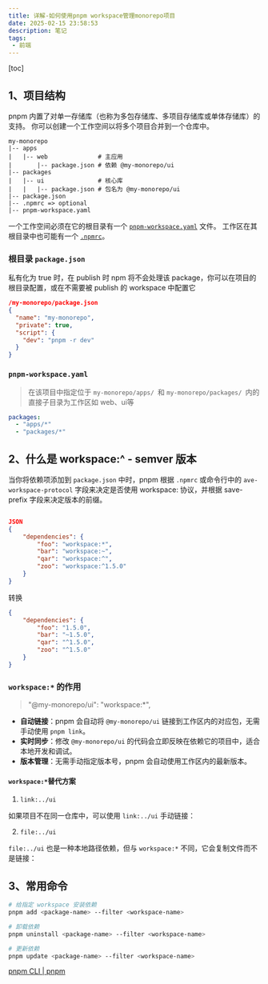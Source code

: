 ```yaml
---
title: 详解-如何使用pnpm workspace管理monorepo项目
date: 2025-02-15 23:58:53
description: 笔记
tags:
 - 前端
---
```




[toc]

## 1、项目结构

pnpm 内置了对单一存储库（也称为多包存储库、多项目存储库或单体存储库）的支持。 你可以创建一个工作空间以将多个项目合并到一个仓库中。

```
my-monorepo
|-- apps
|   |-- web				 # 主应用				
|       |-- package.json # 依赖 @my-monorepo/ui
|-- packages
|   |-- ui               # 核心库
|   |   |-- package.json # 包名为 @my-monorepo/ui
|-- package.json
|-- .npmrc => optional
|-- pnpm-workspace.yaml
```

一个工作空间必须在它的根目录有一个 [`pnpm-workspace.yaml`](https://pnpm.io/zh/pnpm-workspace_yaml) 文件。 工作区在其根目录中也可能有一个 [`.npmrc`](https://pnpm.io/zh/npmrc)。

###  根目录 `package.json`

私有化为 true 时，在 publish 时 npm 将不会处理该 package，你可以在项目的根目录配置，或在不需要被 publish 的 workspace 中配置它

```json
/my-monorepo/package.json
{
  "name": "my-monorepo",
  "private": true,
  "script": {
    "dev": "pnpm -r dev"
  }
} 
```

### `pnpm-workspace.yaml`

> 在该项目中指定位于 `my-monorepo/apps/ `和 `my-monorepo/packages/ `内的直接子目录为工作区如 web、ui等

```yaml
packages:
  - "apps/*"
  - "packages/*"
```

## 2、什么是 workspace:^ - semver 版本

当你将依赖项添加到 `package.json` 中时，pnpm 根据 `.npmrc` 或命令行中的 `ave-workspace-protocol` 字段来决定是否使用 workspace: 协议，并根据 save-prefix 字段来决定版本的前缀。

```json

JSON
{
	"dependencies": {
		"foo": "workspace:*",
		"bar": "workspace:~",
		"qar": "workspace:^",
		"zoo": "workspace:^1.5.0"
	}
}
```

转换

```json
{
	"dependencies": {
		"foo": "1.5.0",
		"bar": "~1.5.0",
		"qar": "^1.5.0",
		"zoo": "^1.5.0"
	}
}
```

### `workspace:*` 的作用

> "@my-monorepo/ui": "workspace:*",

- **自动链接**：pnpm 会自动将 `@my-monorepo/ui` 链接到工作区内的对应包，无需手动使用 `pnpm link`。
- **实时同步**：修改 `@my-monorepo/ui` 的代码会立即反映在依赖它的项目中，适合本地开发和调试。
- **版本管理**：无需手动指定版本号，pnpm 会自动使用工作区内的最新版本。

#### `workspace:*`替代方案

1. `link:../ui`

如果项目不在同一仓库中，可以使用 `link:../ui` 手动链接：

2. `file:../ui`

`file:../ui` 也是一种本地路径依赖，但与 `workspace:*` 不同，它会复制文件而不是链接：

## 3、常用命令

```bash
# 给指定 workspace 安装依赖
pnpm add <package-name> --filter <workspace-name>

# 卸载依赖
pnpm uninstall <package-name> --filter <workspace-name>

# 更新依赖
pnpm update <package-name> --filter <workspace-name>
```

[pnpm CLI | pnpm](https://pnpm.io/zh/pnpm-cli)